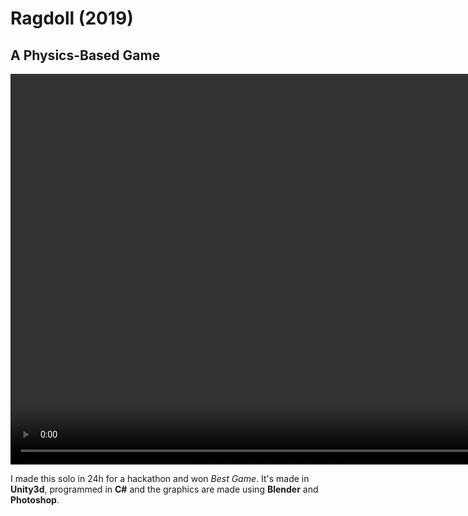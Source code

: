 # Ragdoll (2019)
## A Physics-Based Game

<video width="1250" autoplay loop muted playsinline>
    <source src="assets/preview.mp4" type="video/mp4" />
    Your browser does not support the video tag.
</video>

I made this solo in 24h for a hackathon and won *Best Game*. It's made in **Unity3d**, programmed in **C#** and the graphics are made using **Blender** and **Photoshop**.
